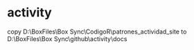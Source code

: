# activity

copy D:\BoxFiles\Box Sync\CodigoR\patrones_actividad\_site
to
D:\BoxFiles\Box Sync\github\activity\docs

